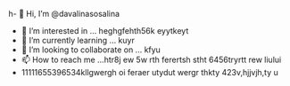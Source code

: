 h- 👋 Hi, I’m @davalinasosalina
- 👀 I’m interested in ... heghgfehth56k eyytkeyt
- 🌱 I’m currently learning ... kuyr
- 💞️ I’m looking to collaborate on ... kfyu
- 📫 How to reach me ...htr8j ew 5w rth ferertsh stht 6456tryrtt rew liului
- 11111655396534kllgwergh oi feraer utydut wergr thkty
423v,hjjvjh,ty u
<!---ertu
davalinasosalina/davalinasosalina is a ✨ special ✨ repository because its `README.md` (this file) appears on your GitHub profile.
You can click the Preview link to take a look at your changes.
--->
